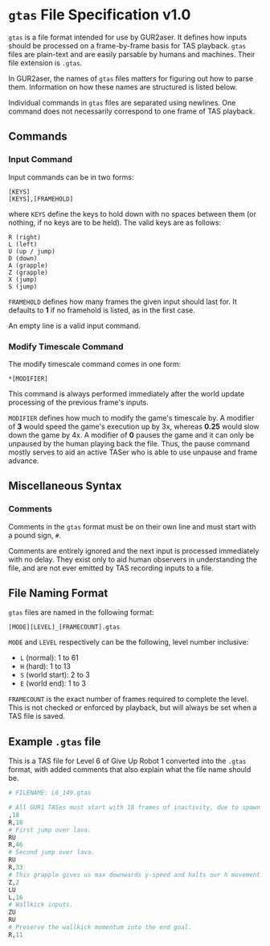 # `gtas` File Specification v1.0

`gtas` is a file format intended for use by GUR2aser. It defines how inputs should be processed on a frame-by-frame basis for TAS playback. `gtas` files are plain-text and are easily parsable by humans and machines. Their file extension is `.gtas`.

In GUR2aser, the names of `gtas` files matters for figuring out how to parse them. Information on how these names are structured is listed below.

Individual commands in `gtas` files are separated using newlines. One command does not necessarily correspond to one frame of TAS playback.

## Commands

### Input Command

Input commands can be in two forms:

```
[KEYS]
[KEYS],[FRAMEHOLD]
```

where `KEYS` define the keys to hold down with no spaces between them (or nothing, if no keys are to be held). The valid keys are as follows:

```
R (right)
L (left)
U (up / jump)
D (down)
A (grapple)
Z (grapple)
X (jump)
S (jump)
```

`FRAMEHOLD` defines how many frames the given input should last for. It defaults to **1** if no framehold is listed, as in the first case.

An empty line is a valid input command.

### Modify Timescale Command

The modify timescale command comes in one form:

```
*[MODIFIER]
```

This command is always performed immediately after the world update processing of the previous frame's inputs.

`MODIFIER` defines how much to modify the game's timescale by. A modifier of **3** would speed the game's execution up by 3x, whereas **0.25** would slow down the game by 4x. A modifier of **0** pauses the game and it can only be unpaused by the human playing back the file. Thus, the pause command mostly serves to aid an active TASer who is able to use unpause and frame advance.

## Miscellaneous Syntax

### Comments

Comments in the `gtas` format must be on their own line and must start with a pound sign, `#`.

Comments are entirely ignored and the next input is processed immediately with no delay. They exist only to aid human observers in understanding the file, and are not ever emitted by TAS recording inputs to a file.

## File Naming Format

`gtas` files are named in the following format:

```
[MODE][LEVEL]_[FRAMECOUNT].gtas
```

`MODE` and `LEVEL` respectively can be the following, level number inclusive:

- `L` (normal): 1 to 61
- `H` (hard): 1 to 13
- `S` (world start): 2 to 3
- `E` (world end): 1 to 3

`FRAMECOUNT` is the exact number of frames required to complete the level. This is not checked or enforced by playback, but will always be set when a TAS file is saved.

## Example `.gtas` file

This is a TAS file for Level 6 of Give Up Robot 1 converted into the `.gtas` format, with added comments that also explain what the file name should be.

```python
# FILENAME: L6_149.gtas

# All GUR1 TASes must start with 18 frames of inactivity, due to spawn delay.
,18
R,18
# First jump over lava.
RU
R,46
# Second jump over lava.
RU
R,33
# This grapple gives us max downwards y-speed and halts our h movement.
Z,2
LU
L,16
# Wallkick inputs.
ZU
RU
# Preserve the wallkick momentum into the end goal.
R,11
```